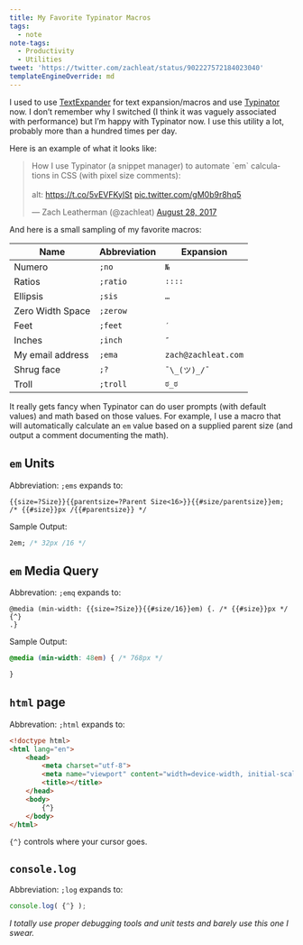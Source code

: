 ```yaml
---
title: My Favorite Typinator Macros
tags:
  - note
note-tags:
  - Productivity
  - Utilities
tweet: 'https://twitter.com/zachleat/status/902227572184023040'
templateEngineOverride: md
---
```


I used to use [TextExpander](https://textexpander.com/) for text expansion/macros and use [Typinator](https://www.ergonis.com/products/typinator/) now. I don’t remember why I switched (I think it was vaguely associated with performance) but I’m happy with Typinator now. I use this utility a lot, probably more than a hundred times per day.

Here is an example of what it looks like:

<blockquote class="twitter-tweet" data-lang="en"><p lang="en" dir="ltr">How I use Typinator (a snippet manager) to automate `em` calculations in CSS (with pixel size comments):<br><br>alt: <a href="https://t.co/5vEVFKylSt">https://t.co/5vEVFKylSt</a> <a href="https://t.co/gM0b9r8hq5">pic.twitter.com/gM0b9r8hq5</a></p>&mdash; Zach Leatherman (@zachleat) <a href="https://twitter.com/zachleat/status/902227572184023040?ref_src=twsrc%5Etfw">August 28, 2017</a></blockquote>

And here is a small sampling of my favorite macros:

| Name | Abbreviation | Expansion |
| - | - | - |
| Numero | `;no` | `№` |
| Ratios | `;ratio` | `∶∶∶∶` |
| Ellipsis | `;sis` | `…` |
| Zero Width Space | `;zerow` | `​` |
| Feet | `;feet` | `′` |
| Inches | `;inch` | `″` |
| My email address | `;ema` | `zach@zachleat.com` |
| Shrug face | `;?` | `¯\_(ツ)_/¯` |
| Troll | `;troll` | `ಠ_ಠ` |

It really gets fancy when Typinator can do user prompts (with default values) and math based on those values. For example, I use a macro that will automatically calculate an `em` value based on a supplied parent size (and output a comment documenting the math).

## `em` Units

Abbreviation: `;ems` expands to:

```
{{size=?Size}}{{parentsize=?Parent Size<16>}}{{#size/parentsize}}em; /* {{#size}}px /{{#parentsize}} */
```

Sample Output:

```css
2em; /* 32px /16 */
```

## `em` Media Query

Abbrevation: `;emq` expands to:

```
@media (min-width: {{size=?Size}}{{#size/16}}em) {. /* {{#size}}px */
{^}
.}
```

Sample Output:

```css
@media (min-width: 48em) { /* 768px */

}
```

## `html` page

Abbrevation: `;html` expands to:

```html
<!doctype html>
<html lang="en">
    <head>
        <meta charset="utf-8">
        <meta name="viewport" content="width=device-width, initial-scale=1.0">
        <title></title>
    </head>
    <body>
        {^}
    </body>
</html>
```

`{^}` controls where your cursor goes.

## `console.log`

Abbreviation: `;log` expands to:

```js
console.log( {^} );
```

_I totally use proper debugging tools and unit tests and barely use this one I swear._
